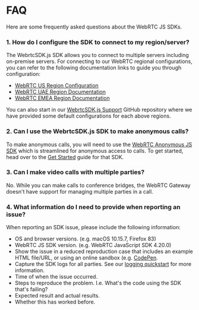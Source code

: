 [COPYRIGHT © 2024 RIBBON COMMUNICATIONS OPERATING COMPANY, INC. ALL RIGHTS RESERVED]: #

# FAQ

Here are some frequently asked questions about the WebRTC JS SDKs.

### 1. How do I configure the SDK to connect to my region/server?

The WebrtcSDK.js SDK allows you to connect to multiple servers including on-premise servers. For connecting to our WebRTC regional configurations, you can refer to the following documentation links to guide you through configuration:

- [WebRTC US Region Configuration](https://ribboncommunications.github.io/webrtc-anonymous-js-sdk/tutorials/?config=us#/Configurations)
- [WebRTC UAE Region Documentation](https://ribboncommunications.github.io/webrtc-anonymous-js-sdk/tutorials/?config=uae#/Configurations)
- [WebRTC EMEA Region Documentation](https://ribboncommunications.github.io/webrtc-anonymous-js-sdk/tutorials/?config=emea#/Configurations)

You can also start in our [WebrtcSDK.js Support](https://github.com/RibbonCommunications/webrtc-js-support) GitHub repository where we have provided some default configurations for each above regions.

### 2. Can I use the WebrtcSDK.js SDK to make anonymous calls?

To make anonymous calls, you will need to use the [WebRTC Anonymous JS SDK](https://github.com/RibbonCommunications/webrtc-anonymous-js-sdk) which is streamlined for anonymous access to calls. To get started, head over to the [Get Started](https://ribboncommunications.github.io/webrtc-anonymous-js-sdk/tutorials/?config=us#/Get%20Started) guide for that SDK.

### 3. Can I make video calls with multiple parties?

No. While you can make calls to conference bridges, the WebRTC Gateway doesn't have support for managing multiple parties in a call.

### 4. What information do I need to provide when reporting an issue?

When reporting an SDK issue, please include the following information:

- OS and browser versions. (e.g. macOS 10.15.7, Firefox 83)
- WebRTC JS SDK version. (e.g. WebRTC JavaScript SDK 4.20.0)
- Show the issue in a reduced reproduction case that includes an example HTML file/URL, or using an online sandbox (e.g. [CodePen](https://codepen.io/pen/).
- Capture the SDK logs for all parties. See our [logging quickstart](Logging.md) for more information.
- Time of when the issue occurred.
- Steps to reproduce the problem. I.e. What's the code using the SDK that's failing?
- Expected result and actual results.
- Whether this has worked before.

[COPYRIGHT © 2024 RIBBON COMMUNICATIONS OPERATING COMPANY, INC. ALL RIGHTS RESERVED]: #

